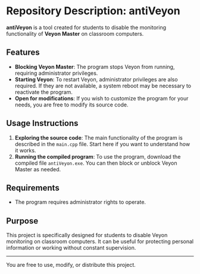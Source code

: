 # Repository Description: antiVeyon

**antiVeyon** is a tool created for students to disable the monitoring functionality of **Veyon Master** on classroom computers.

## Features
- **Blocking Veyon Master**: The program stops Veyon from running, requiring administrator privileges.
- **Starting Veyon**: To restart Veyon, administrator privileges are also required. If they are not available, a system reboot may be necessary to reactivate the program.
- **Open for modifications**: If you wish to customize the program for your needs, you are free to modify its source code.

## Usage Instructions
1. **Exploring the source code**: The main functionality of the program is described in the `main.cpp` file. Start here if you want to understand how it works.
2. **Running the compiled program**: To use the program, download the compiled file `antiVeyon.exe`. You can then block or unblock Veyon Master as needed.

## Requirements
- The program requires administrator rights to operate.

## Purpose
This project is specifically designed for students to disable Veyon monitoring on classroom computers. It can be useful for protecting personal information or working without constant supervision.

---

You are free to use, modify, or distribute this project.
